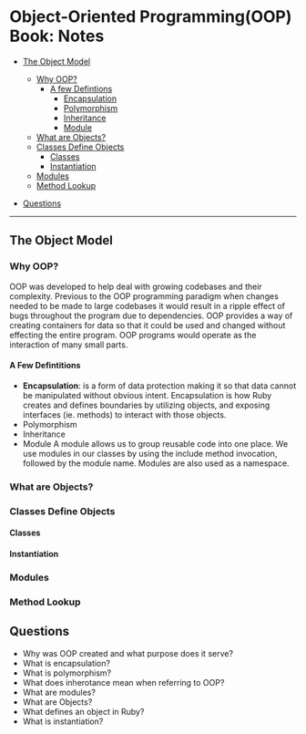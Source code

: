 # Object-Oriented Programming(OOP) Book: Notes

- [The Object Model](#the-object-model)
  - [Why OOP?](#why-oop)
    - [A few Defintions](#a-few-definitions)
      - [Encapsulation](#encapsulation)
      - [Polymorphism](#polymorphism)
      - [Inheritance](#inheritance)
      - [Module](#module)
  - [What are Objects?](#what-are-objects)
  - [Classes Define Objects](#classes-define-objects)
    - [Classes](#classes)
    - [Instantiation](#instantiation)
  - [Modules](#modules)
  - [Method Lookup](#method-lookup)

- [Questions](#questions)

---

## The Object Model

### Why OOP?

OOP was developed to help deal with growing codebases and their complexity. Previous to the OOP programming paradigm when changes needed to be made to large codebases it would result in a ripple effect of bugs throughout the program due to dependencies. OOP provides a way of creating containers for data so that it could be used and changed without effecting the entire program. OOP programs would operate as the interaction of many small parts.

#### A Few Defintitions

- **Encapsulation**: is a form of data protection making it so that data cannot be manipulated without obvious intent. Encapsulation is how Ruby creates and defines boundaries by utilizing objects, and exposing interfaces (ie. methods) to interact with those objects.
- Polymorphism
- Inheritance
- Module
  A module allows us to group reusable code into one place. We use modules in our classes by using the include method invocation, followed by the module name. Modules are also used as a namespace.

### What are Objects?

### Classes Define Objects

#### Classes

#### Instantiation

### Modules

### Method Lookup

## Questions

- Why was OOP created and what purpose does it serve?
- What is encapsulation?
- What is polymorphism?
- What does inherotance mean when referring to OOP?
- What are modules?
- What are Objects?
- What defines an object in Ruby?
- What is instantiation?
